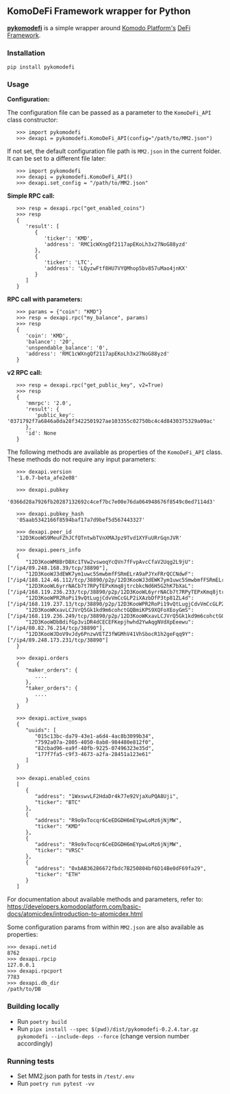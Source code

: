 
## KomoDeFi Framework wrapper for Python

[**pykomodefi**](https://pypi.org/project/pykomodefi/) is a simple wrapper around [Komodo Platform's](https://komodoplatform.com/en/) [DeFi Framework](https://github.com/KomodoPlatform/komodo-defi-framework).


### Installation

`pip install pykomodefi`


### Usage

**Configuration:**

The configuration file can be passed as a parameter to the `KomoDeFi_API` class constructor:

```
   >>> import pykomodefi
   >>> dexapi = pykomodefi.KomoDeFi_API(config="/path/to/MM2.json")
```
If not set, the default configuration file path is `MM2.json` in the current folder.
It can be set to a different file later:

```
   >>> import pykomodefi
   >>> dexapi = pykomodefi.KomoDeFi_API()
   >>> dexapi.set_config = "/path/to/MM2.json"
```


**Simple RPC call:**
```
   >>> resp = dexapi.rpc("get_enabled_coins")
   >>> resp
   {
      'result': [
         {
            'ticker': 'KMD',
            'address': 'RMC1cWXngQf2117apEKoLh3x27NoG88yzd'
         },
         {
            'ticker': 'LTC',
            'address': 'LQyzwFtf8HU7VYQMhop5bv857uMao4jnKX'
         }
      ]
   }
```
   
**RPC call with parameters:**
```
   >>> params = {"coin": "KMD"}
   >>> resp = dexapi.rpc("my_balance", params)
   >>> resp
   {
      'coin': 'KMD',
      'balance': '20',
      'unspendable_balance': '0',
      'address': 'RMC1cWXngQf2117apEKoLh3x27NoG88yzd'
   }
```

**v2 RPC call:**
```
   >>> resp = dexapi.rpc("get_public_key", v2=True)
   >>> resp
   {
      'mmrpc': '2.0',
      'result': {
         'public_key': '0371792f7a6846a0da28f3422501927ae103355c02750bc4c4d8430375329a09ac'
      },
      'id': None
   }
```


The following methods are available as properties of the `KomoDeFi_API` class. These methods do not require any input parameters:
```
   >>> dexapi.version
   '1.0.7-beta_afe2e08'

   >>> dexapi.pubkey
   '0366d28a7926fb20287132692c4cef7bc7e00e76da064948676f8549c0ed7114d3'

   >>> dexapi.pubkey_hash
   '05aab5342166f8594baf17a7d9bef5d567443327'

   >>> dexapi.peer_id
   '12D3KooWS9MeuFZhJCfQTntwbTVnXMAJpz9Tvd1XYFuURrGqnJVR'

   >>> dexapi.peers_info
   {
      "12D3KooWM8BrDBXc1TVw2vswoqYcQVn7fFvpAvcCfaV2Uqg2L9jU":["/ip4/89.248.168.39/tcp/38890"],
      "12D3KooWJ3dEWK7ym1uwc5SmwbmfFSRmELrA9aPJYxFRrQCCNdwF":["/ip4/188.124.46.112/tcp/38890/p2p/12D3KooWJ3dEWK7ym1uwc5SmwbmfFSRmELrA9aPJYxFRrQCCNdwF"],
      "12D3KooWL6yrrNACb7t7RPyTEPxKmq8jtrcbkcNd6H5G2hK7bXaL":["/ip4/168.119.236.233/tcp/38890/p2p/12D3KooWL6yrrNACb7t7RPyTEPxKmq8jtrcbkcNd6H5G2hK7bXaL"],
      "12D3KooWPR2RoPi19vQtLugjCdvVmCcGLP2iXAzbDfP3tp81ZL4d":["/ip4/168.119.237.13/tcp/38890/p2p/12D3KooWPR2RoPi19vQtLugjCdvVmCcGLP2iXAzbDfP3tp81ZL4d"],
      "12D3KooWKxavLCJVrQ5Gk1kd9m6cohctGQBmiKPS9XQFoXEoyGmS":["/ip4/168.119.236.249/tcp/38890/p2p/12D3KooWKxavLCJVrQ5Gk1kd9m6cohctGQBmiKPS9XQFoXEoyGmS"],
      "12D3KooWDbBdifGp3viDR4dCECEFKepjhwhd2YwAqgNVdXpEeewu":["/ip4/80.82.76.214/tcp/38890"],
      "12D3KooWJDoV9vJdy6PnzwVETZ3fWGMhV41VhSbocR1h2geFqq9Y":["/ip4/89.248.173.231/tcp/38890"]
   }

   >>> dexapi.orders
   {
      "maker_orders": {
         ....
      },
      "taker_orders": {
         ....
      }
   }

   >>> dexapi.active_swaps
   {
      "uuids": [
         "015c13bc-da79-43e1-a6d4-4ac8b3099b34",
         "7592a07a-2805-4050-8ab8-984480e812f0",
         "82cbad96-ea9f-40fb-9225-07496323e35d",
         "177f7fa5-c9f3-4673-a2fa-28451a123e61"
      ]
   }

   >>> dexapi.enabled_coins
   [
      {
         "address": "1WxswvLF2HdaDr4k77e92VjaXuPQA8Uji",
         "ticker": "BTC"
      },
      {
         "address": "R9o9xTocqr6CeEDGDH6mEYpwLoMz6jNjMW",
         "ticker": "KMD"
      },
      {
         "address": "R9o9xTocqr6CeEDGDH6mEYpwLoMz6jNjMW",
         "ticker": "VRSC"
      },
      {
         "address": "0xbAB36286672fbdc7B250804bf6D14Be0dF69fa29",
         "ticker": "ETH"
      }
   ]
```

For documentation about available methods and parameters, refer to: <https://developers.komodoplatform.com/basic-docs/atomicdex/introduction-to-atomicdex.html>

Some configuration params from within `MM2.json` are also available as properties:
```
>>> dexapi.netid
8762
>>> dexapi.rpcip
127.0.0.1
>>> dexapi.rpcport
7783
>>> dexapi.db_dir
/path/to/DB
```

### Building locally

- Run `poetry build`
- Run `pipx install --spec $(pwd)/dist/pykomodefi-0.2.4.tar.gz pykomodefi --include-deps --force` (change version number accordingly)

### Running tests

- Set MM2.json path for tests in `/test/.env`
- Run `poetry run pytest -vv`
